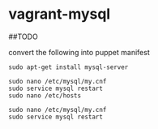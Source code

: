 vagrant-mysql
=============

##TODO

convert the following into puppet manifest

```
sudo apt-get install mysql-server

sudo nano /etc/mysql/my.cnf
sudo service mysql restart
sudo nano /etc/hosts

sudo nano /etc/mysql/my.cnf
sudo service mysql restart
```

